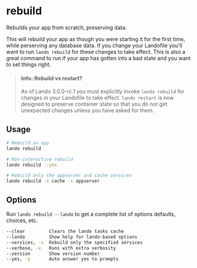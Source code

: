 rebuild
=======

Rebuilds your app from scratch, preserving data.

This will rebuild your app as though you were starting it for the first time, while perserving any database data. If you change your Landofile you'll want to run `lando rebuild` for these changes to take effect. This is also a great command to run if your app has gotten into a bad state and you want to set things right.

> #### Info::Rebuild vs restart?
>
> As of Lando 3.0.0-rc.1 you must explicitly invoke `lando rebuild` for changes in your Landofile to take effect. `lando restart` is now designed to preserve container state so that you do not get unexpected changes unless you have asked for them.

Usage
-----

```bash
# Rebuild an app
lando rebuild

# Non-interactive rebuild
lando rebuild --yes

# Rebuild only the appserver and cache services
lando rebuild -s cache -s appserver
```

Options
-------

Run `lando rebuild --lando` to get a complete list of options defaults, choices, etc.

```bash
--clear         Clears the lando tasks cache
--lando         Show help for lando-based options
--services, -s  Rebuild only the specified services
--verbose, -v   Runs with extra verbosity
--version       Show version number
--yes, -y       Auto answer yes to prompts
```
